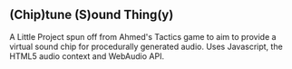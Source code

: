 (Chip)tune (S)ound Thing(y)
---------------------
A Little Project spun off from Ahmed's Tactics game to aim to provide a virtual sound chip for procedurally generated audio.
Uses Javascript, the HTML5 audio context and WebAudio API.